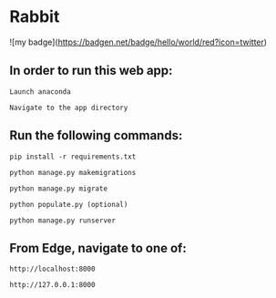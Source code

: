 # Rabbit
!\[my badge\](https://badgen.net/badge/hello/world/red?icon=twitter)


## In order to run this web app:

    Launch anaconda 
  
    Navigate to the app directory
  
  ## Run the following commands:

    pip install -r requirements.txt
    
    python manage.py makemigrations
    
    python manage.py migrate
    
    python populate.py (optional)
    
    python manage.py runserver
    
  ## From Edge, navigate to one of:
    
    http://localhost:8000
  
    http://127.0.0.1:8000
